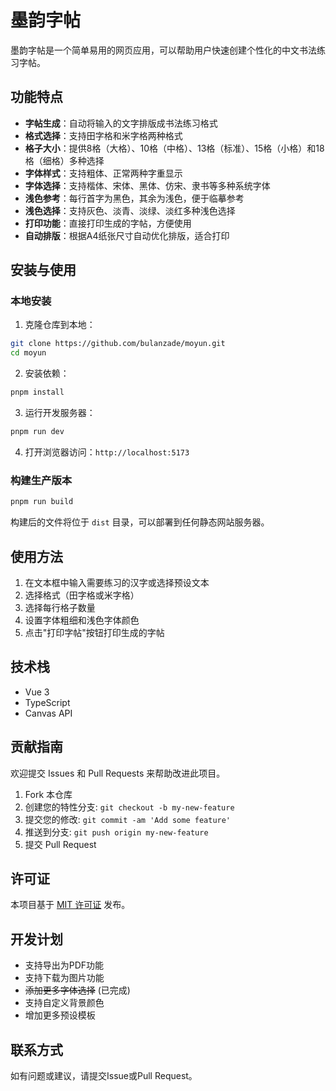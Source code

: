 # 墨韵字帖

墨韵字帖是一个简单易用的网页应用，可以帮助用户快速创建个性化的中文书法练习字帖。

## 功能特点

- **字帖生成**：自动将输入的文字排版成书法练习格式
- **格式选择**：支持田字格和米字格两种格式
- **格子大小**：提供8格（大格）、10格（中格）、13格（标准）、15格（小格）和18格（细格）多种选择
- **字体样式**：支持粗体、正常两种字重显示
- **字体选择**：支持楷体、宋体、黑体、仿宋、隶书等多种系统字体
- **浅色参考**：每行首字为黑色，其余为浅色，便于临摹参考
- **浅色选择**：支持灰色、淡青、淡绿、淡红多种浅色选择
- **打印功能**：直接打印生成的字帖，方便使用
- **自动排版**：根据A4纸张尺寸自动优化排版，适合打印

## 安装与使用

### 本地安装

1. 克隆仓库到本地：
```bash
git clone https://github.com/bulanzade/moyun.git
cd moyun
```

2. 安装依赖：
```bash
pnpm install
```

3. 运行开发服务器：
```bash
pnpm run dev
```

4. 打开浏览器访问：`http://localhost:5173`

### 构建生产版本

```bash
pnpm run build
```

构建后的文件将位于 `dist` 目录，可以部署到任何静态网站服务器。

## 使用方法

1. 在文本框中输入需要练习的汉字或选择预设文本
2. 选择格式（田字格或米字格）
3. 选择每行格子数量
4. 设置字体粗细和浅色字体颜色
5. 点击"打印字帖"按钮打印生成的字帖

## 技术栈

- Vue 3
- TypeScript
- Canvas API

## 贡献指南

欢迎提交 Issues 和 Pull Requests 来帮助改进此项目。

1. Fork 本仓库
2. 创建您的特性分支: `git checkout -b my-new-feature`
3. 提交您的修改: `git commit -am 'Add some feature'`
4. 推送到分支: `git push origin my-new-feature`
5. 提交 Pull Request

## 许可证

本项目基于 [MIT 许可证](LICENSE) 发布。

## 开发计划

- 支持导出为PDF功能
- 支持下载为图片功能
- ~~添加更多字体选择~~ (已完成)
- 支持自定义背景颜色
- 增加更多预设模板

## 联系方式

如有问题或建议，请提交Issue或Pull Request。
